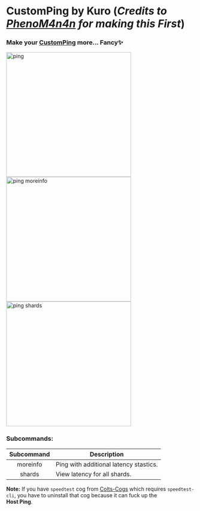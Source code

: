 # CustomPing by Kuro (*Credits to [PhenoM4n4n](https://github.com/phenom4n4n) for making this First*)

### Make your [CustomPing](https://github.com/phenom4n4n/phen-cogs/tree/master/customping) more... Fancy✨
<img src="https://cdn.discordapp.com/attachments/908719687397953606/926101050107265034/unknown.png" width="333" alt="ping"></img>
<img src="https://cdn.discordapp.com/attachments/908719687397953606/926101674928517170/unknown.png" width="333" alt="ping moreinfo"></img>
<img src="https://cdn.discordapp.com/attachments/908719687397953606/926101916671418459/unknown.png" width="333" alt="ping shards"></img>

### Subcommands:
| Subcommand |              Description               |
|:----------:|----------------------------------------|
|  moreinfo  | Ping with additional latency stastics. |
|   shards   | View latency for all shards.           |

**Note:** If you have `speedtest` cog from [Colts-Cogs](https://github.com/coltoutram/Colts-Cogs) which requires `speedtest-cli`, you have to uninstall that cog because it can fuck up the  
__Host Ping__.

